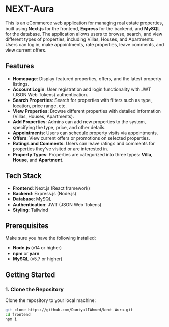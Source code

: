 # NEXT-Aura

This is an eCommerce web application for managing real estate properties, built using **Next.js** for the frontend, **Express** for the backend, and **MySQL** for the database. The application allows users to browse, search, and view different types of properties, including Villas, Houses, and Apartments. Users can log in, make appointments, rate properties, leave comments, and view current offers.

## Features

- **Homepage**: Display featured properties, offers, and the latest property listings.
- **Account Login**: User registration and login functionality with JWT (JSON Web Tokens) authentication.
- **Search Properties**: Search for properties with filters such as type, location, price range, etc.
- **View Properties**: Browse different properties with detailed information (Villas, Houses, Apartments).
- **Add Properties**: Admins can add new properties to the system, specifying the type, price, and other details.
- **Appointments**: Users can schedule property visits via appointments.
- **Offers**: View current offers or promotions on selected properties.
- **Ratings and Comments**: Users can leave ratings and comments for properties they've visited or are interested in.
- **Property Types**: Properties are categorized into three types: **Villa**, **House**, and **Apartment**.

## Tech Stack

- **Frontend**: Next.js (React framework)
- **Backend**: Express.js (Node.js)
- **Database**: MySQL
- **Authentication**: JWT (JSON Web Tokens)
- **Styling**: Tailwind

## Prerequisites

Make sure you have the following installed:

- **Node.js** (v14 or higher)
- **npm** or **yarn**
- **MySQL** (v5.7 or higher)

## Getting Started

### 1. Clone the Repository

Clone the repository to your local machine:

```bash
git clone https://github.com/DaniyalIAhmed/Next-Aura.git
cd frontend
npm i 
